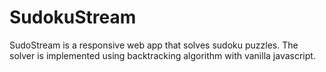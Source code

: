 # SudokuStream

SudoStream is a responsive web app that solves sudoku puzzles. 
The solver is implemented using backtracking algorithm with vanilla javascript.
